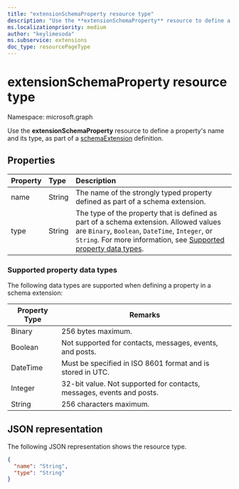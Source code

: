 ```yaml
---
title: "extensionSchemaProperty resource type"
description: "Use the **extensionSchemaProperty** resource to define a property's name and its type, as part of a schemaExtension definition."
ms.localizationpriority: medium
author: "keylimesoda"
ms.subservice: extensions
doc_type: resourcePageType
---
```


# extensionSchemaProperty resource type

Namespace: microsoft.graph

Use the **extensionSchemaProperty** resource to define a property's name and its type, as part of a [schemaExtension](schemaextension.md) definition.


## Properties
| Property       | Type    |Description|
|:---------------|:--------|:----------|
|name|String| The name of the strongly typed property defined as part of a schema extension.|
|type|String| The type of the property that is defined as part of a schema extension.  Allowed values are `Binary`, `Boolean`, `DateTime`, `Integer`, or `String`. For more information, see [Supported property data types](#supported-property-data-types).|

### Supported property data types

The following data types are supported when defining a property in a schema extension:

| Property Type | Remarks |
|-------------|------------|
| Binary | 256 bytes maximum. |
| Boolean | Not supported for contacts, messages, events, and posts. |
| DateTime | Must be specified in ISO 8601 format and is stored in UTC. |
| Integer | 32-bit value. Not supported for contacts, messages, events and posts. |
| String | 256 characters maximum. |

## JSON representation
The following JSON representation shows the resource type.

<!-- {
  "blockType": "resource",
  "optionalProperties": [

  ],
  "@odata.type": "microsoft.graph.extensionSchemaProperty"
}-->

```json
{
  "name": "String",
  "type": "String"
}

```

<!-- uuid: 8fcb5dbc-d5aa-4681-8e31-b001d5168d79
2015-10-25 14:57:30 UTC -->
<!-- {
  "type": "#page.annotation",
  "description": "extensionSchemaProperty resource",
  "keywords": "",
  "section": "documentation",
  "tocPath": ""
}-->

